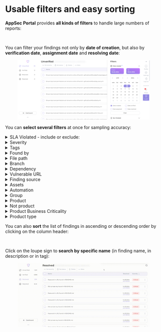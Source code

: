 # Usable filters and easy sorting

**AppSec Portal** provides **all kinds of filters** to handle large numbers of reports:

<figure><img src="../../.gitbook/assets/filter.gif" alt=""><figcaption></figcaption></figure>

You can filter your findings not only by **date of creation**, but also by **verification date**, **assignment date** and **resolving date**:

<figure><img src="../../.gitbook/assets/date.png" alt=""><figcaption></figcaption></figure>

You can **select several filters** at once for sampling accuracy:

<details>

<summary>SLA Violated - include or exclude:</summary>

* [x] Any
* [x] Verification SLA Violated
* [x] Assign SLA Violated
* [x] Resolve SLA Violated

</details>

<details>

<summary>Severity</summary>

* [x] Critical
* [x] High
* [x] Medium
* [x] Low
* [x] Info

</details>

<details>

<summary>Tags</summary>

* [x] Tags - select from drop-down list
* [x] Match Tags: Any, At least or Strict&#x20;
* [x] Not Tags - select from drop-down list

</details>

<details>

<summary>Found by</summary>

* [x] Select **scanner name** from drop-down list of scanners (multi select option)
* [x] Include or Exclude
* [x] Medium

</details>

<details>

<summary>File path</summary>

* [x] Enter file path

</details>

<details>

<summary>Branch</summary>

* [x] Conteins: enter branch name
* [x] All
* [x] Empty
* [x] Not empty

</details>

<details>

<summary>Dependency</summary>

* [x] Enter dependency

</details>

<details>

<summary>Vulnerable URL</summary>

* [x] Enter vulnerable URL

</details>

<details>

<summary>Finding source</summary>

* [x] All
* [x] Portal
* [x] Other

</details>

<details>

<summary>Assets</summary>

* [x] Repository SSH URL: enter URL
* [x] Docker Image: enter registry
* [x] Domain: enter domain
* [x] Host: enter host

</details>

<details>

<summary>Automation</summary>

* [x] Any
* [x] Auto resolved by scanner setting
* [x] Auto verified by rule
* [x] Auto rejected by rule
* [x] Affected by CVSS rule

</details>

<details>

<summary>Group</summary>

* [x] Select a group name from the drop-down list to be displayed as a result of filtering (multi-select option)

</details>

<details>

<summary>Product</summary>

* [x] Select a product from the drop-down list to be displayed as a result of filtering (multi-select option)

</details>

<details>

<summary>Not product</summary>

* [x] Select a product from the drop-down list to exclude from the filter result  (multi-select option)

</details>

<details>

<summary>Product Business Criticality</summary>

* [x] Select a filter range from 1 to 10

</details>

<details>

<summary>Product type</summary>

* [x] Select a product type from the drop-down list to be displayed as a result of filtering (multi-select option)

</details>

You can also **sort** the list of findings in ascending or descending order by clicking on the column header:

<figure><img src="../../.gitbook/assets/sort.gif" alt=""><figcaption></figcaption></figure>

Click on the loupe sign to **search by specific name** (in finding name, in description or in tag):

<figure><img src="../../.gitbook/assets/found by name.gif" alt=""><figcaption></figcaption></figure>
